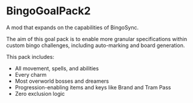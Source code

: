 # BingoGoalPack2

A mod that expands on the capabilities of BingoSync.

The aim of this goal pack is to enable more granular specifications within custom bingo challenges, including auto-marking and board generation.

This pack includes:
- All movement, spells, and abilities
- Every charm
- Most overworld bosses and dreamers
- Progression-enabling items and keys like Brand and Tram Pass
- Zero exclusion logic